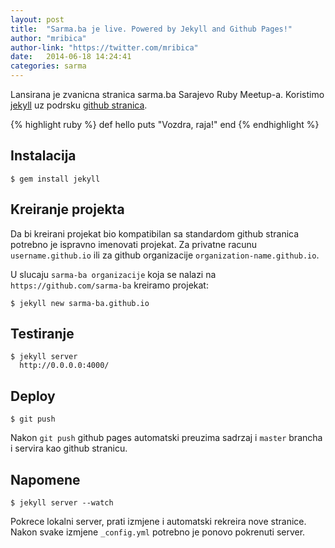 ```yaml
---
layout: post
title:  "Sarma.ba je live. Powered by Jekyll and Github Pages!"
author: "mribica"
author-link: "https://twitter.com/mribica"
date:   2014-06-18 14:24:41
categories: sarma
---
```


Lansirana je zvanicna stranica sarma.ba Sarajevo Ruby Meetup-a. Koristimo [jekyll][jekyll] uz podrsku [github stranica][github-pg].

{% highlight ruby %}
def hello
  puts "Vozdra, raja!"
end
{% endhighlight %}

## Instalacija

~~~ 
$ gem install jekyll
~~~

## Kreiranje projekta

Da bi kreirani projekat bio kompatibilan sa standardom github stranica potrebno je ispravno imenovati projekat.
Za privatne racunu `username.github.io` ili za github organizacije `organization-name.github.io`.

U slucaju `sarma-ba organizacije` koja se nalazi na `https://github.com/sarma-ba` kreiramo projekat:

~~~
$ jekyll new sarma-ba.github.io
~~~

## Testiranje

~~~ 
$ jekyll server
  http://0.0.0.0:4000/
~~~

## Deploy

~~~
$ git push
~~~

Nakon `git push` github pages automatski preuzima sadrzaj i `master` brancha i servira kao github stranicu.

## Napomene

~~~
$ jekyll server --watch
~~~

Pokrece lokalni server, prati izmjene i automatski rekreira nove stranice.
Nakon svake izmjene `_config.yml` potrebno je ponovo pokrenuti server.

[jekyll]:    http://jekyllrb.com
[github-pg]: https://github.io
[author-name]: mribica
[author-link]: https://twitter.com/mribica
